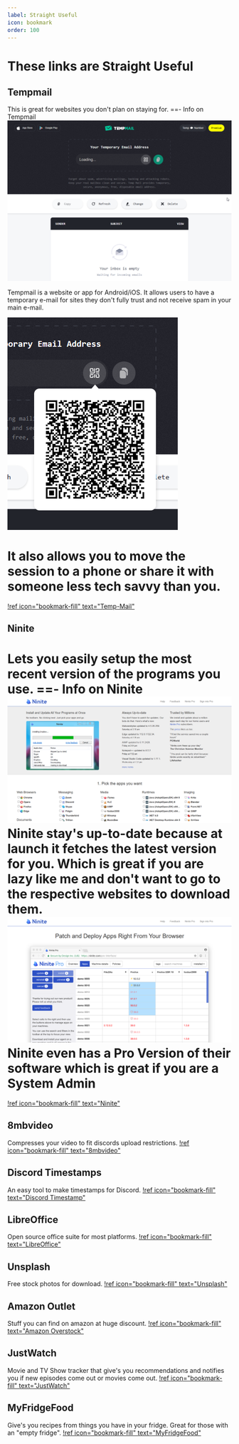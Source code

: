 ```yaml
---
label: Straight Useful
icon: bookmark
order: 100
---
```

# These links are Straight Useful


## Tempmail
This is great for websites you don't plan on staying for.
==- Info on Tempmail
![An image of Tempmail's website](/static/asset/Tempmail1.png)

Tempmail is a website or app for Android/iOS. It allows users to have a temporary e-mail for sites they don't fully trust and not receive spam in your main e-mail.

![Showing the QR code functionality](/static/asset/Tempmail2.png)

It also allows you to move the session to a phone or share it with someone less tech savvy than you.
===
[!ref icon="bookmark-fill" text="Temp-Mail"](https://temp-mail.org/)

## Ninite
Lets you easily setup the most recent version of the programs you use.
==- Info on Ninite
![An image of Ninite's website](/static/asset/Ninite1.png)
Ninite stay's up-to-date because at launch it fetches the latest version for you. Which is great if you are lazy like me and don't want to go to the respective websites to download them.
![Ninite's Pro Version homepage](/static/asset/Ninite2.png)
Ninite even has a Pro Version of their software which is great if you are a System Admin
===
[!ref icon="bookmark-fill" text="Ninite"](https://ninite.com/)

## 8mbvideo
Compresses your video to fit discords upload restrictions.
[!ref icon="bookmark-fill" text="8mbvideo"](https://8mb.video/)

## Discord Timestamps
An easy tool to make timestamps for Discord. 
[!ref icon="bookmark-fill" text="Discord Timestamp"](https://r.3v.fi/discord-timestamps/)

## LibreOffice
Open source office suite for most platforms.
[!ref icon="bookmark-fill" text="LibreOffice"](https://www.libreoffice.org/)

## Unsplash
Free stock photos for download.
[!ref icon="bookmark-fill" text="Unsplash"](https://unsplash.com/)

## Amazon Outlet
Stuff you can find on amazon at huge discount.
[!ref icon="bookmark-fill" text="Amazon Overstock"](https://www.amazon.com/outlet)

## JustWatch
Movie and TV Show tracker that give's you recommendations and notifies you if new episodes come out or movies come out.
[!ref icon="bookmark-fill" text="JustWatch"](https://www.justwatch.com/)

## MyFridgeFood
Give's you recipes from things you have in your fridge. Great for those with an "empty fridge". 
[!ref icon="bookmark-fill" text="MyFridgeFood"](https://myfridgefood.com/)